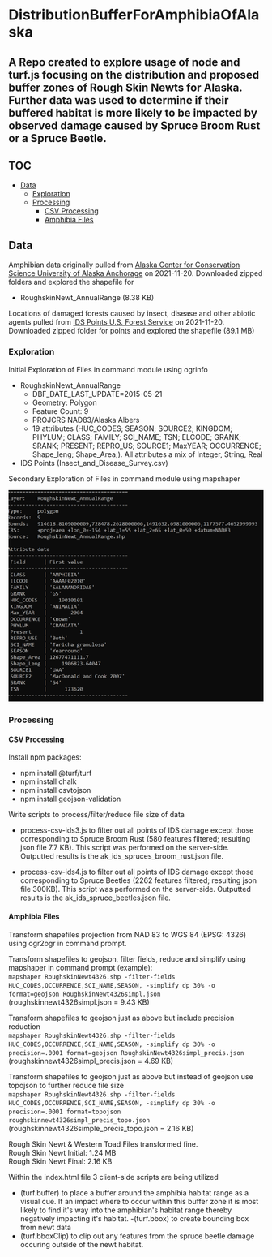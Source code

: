 # DistributionBufferForAmphibiaOfAlaska

## A Repo created to explore usage of node and turf.js focusing on the distribution and proposed buffer zones of Rough Skin Newts for Alaska. Further data was used to determine if their buffered habitat is more likely to be impacted by observed damage caused by Spruce Broom Rust or a Spruce Beetle.

## TOC
- [Data](#Data)
    - [Exploration](#Exploration)
    - [Processing](#Processing)
        - [CSV Processing](#CSV-Processing)
        - [Amphibia Files](#Amphibia-Files)

## Data
Amphibian data originally pulled from [Alaska Center for Conservation Science University of Alaska Anchorage](http://akgap.uaa.alaska.edu/species-data/) on 2021-11-20. Downloaded zipped folders and explored the shapefile for 

- RoughskinNewt_AnnualRange (8.38 KB)

Locations of damaged forests caused by insect, disease and other abiotic agents pulled from [IDS Points U.S. Forest Service](https://gis.data.alaska.gov/search?collection=Dataset&q=point) on 2021-11-20. Downloaded zipped folder for points and explored the shapefile (89.1 MB)

### Exploration
Initial Exploration of Files in command module using ogrinfo

- RoughskinNewt_AnnualRange 
    - DBF_DATE_LAST_UPDATE=2015-05-21
    - Geometry: Polygon
    - Feature Count: 9
    - PROJCRS NAD83/Alaska Albers
    - 19 attributes (HUC_CODES; SEASON; SOURCE2; KINGDOM; PHYLUM; CLASS; FAMILY; SCI_NAME; TSN; ELCODE; GRANK; SRANK; PRESENT; REPRO_US; SOURCE1; MaxYEAR; OCCURRENCE; Shape_leng; Shape_Area;). All attributes a mix of Integer, String, Real
- IDS Points (Insect_and_Disease_Survey.csv) 

Secondary Exploration of Files in command module using mapshaper

![Resulting Information after performing ogrinfo in command prompt](graphics/mapshaper_info.png)  

### Processing

#### CSV Processing
Install npm packages:
- npm install @turf/turf
- npm install chalk
- npm install csvtojson
- npm install geojson-validation

Write scripts to process/filter/reduce file size of data
- process-csv-ids3.js to filter out all points of IDS damage except those corresponding to Spruce Broom Rust (580 features filtered; resulting json file 7.7 KB). This script was performed on the server-side. Outputted results is the ak_ids_spruces_broom_rust.json file.

- process-csv-ids4.js to filter out all points of IDS damage except those corresponding to Spruce Beetles (2262 features filtered; resulting json file 300KB). This script was performed on the server-side. Outputted results is the ak_ids_spruce_beetles.json file.

#### Amphibia Files
Transform shapefiles projection from NAD 83 to WGS 84 (EPSG: 4326) using ogr2ogr in command prompt.

Transform shapefiles to geojson, filter fields, reduce and simplify using mapshaper in command prompt (example):  
`mapshaper RoughskinNewt4326.shp -filter-fields HUC_CODES,OCCURRENCE,SCI_NAME,SEASON, -simplify dp 30% -o format=geojson RoughskinNewt4326simpl.json`  
(roughskinnewt4326simpl.json = 9.43 KB)

Transform shapefiles to geojson just as above but include precision reduction  
`mapshaper RoughskinNewt4326.shp -filter-fields HUC_CODES,OCCURRENCE,SCI_NAME,SEASON, -simplify dp 30% -o precision=.0001 format=geojson RoughskinNewt4326simpl_precis.json`  
(roughskinnewt4326simpl_precis.json = 4.69 KB)

Transform shapefiles to geojson just as above but instead of geojson use topojson to further reduce file size  
`mapshaper RoughskinNewt4326.shp -filter-fields HUC_CODES,OCCURRENCE,SCI_NAME,SEASON, -simplify dp 30% -o precision=.0001 format=topojson roughskinnewt4326simpl_precis_topo.json`  
(roughskinnewt4326simple_precis_topo.json = 2.16 KB)  

Rough Skin Newt & Western Toad Files transformed fine.  
Rough Skin Newt Initial: 1.24 MB  
Rough Skin Newt Final: 2.16 KB  

Within the index.html file 3 client-side scripts are being utilized
- (turf.buffer) to place a buffer around the amphibia habitat range as a visual cue. If an impact where to occur within this buffer zone it is most likely to find it's way into the amphibian's habitat range thereby negatively impacting it's habitat.
-(turf.bbox) to create bounding box from newt data
- (turf.bboxClip) to clip out any features from the spruce beetle damage occuring outside of the newt habitat.
 
